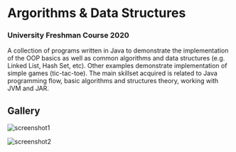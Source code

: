 # Argorithms & Data Structures
### University Freshman Course 2020

A collection of programs written in Java to demonstrate the implementation of the OOP basics
as well as common algorithms and data structures (e.g. Linked List, Hash Set, etc). Other examples demonstrate implementation of simple games (tic-tac-toe). The main skillset acquired is related to Java programming flow, basic algorithms and structures theory, working with JVM and JAR.

## Gallery

![screenshot1](screenshotlink)

![screenshot2](screenshotlink)
